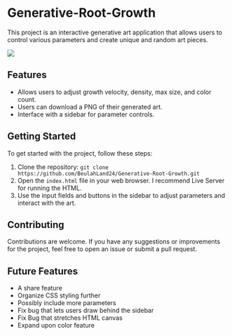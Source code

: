 ﻿# Generative-Root-Growth

This project is an interactive generative art application that allows users to control various parameters and create unique and random art pieces.

![](https://github.com/BeulahLand24/Generative-Root-Growth/blob/main/Images/ezgif-4-42c272a148.gif)

## Features

- Allows users to adjust growth velocity, density, max size, and color count.
- Users can download a PNG of their generated art.
- Interface with a sidebar for parameter controls.

## Getting Started

To get started with the project, follow these steps:

1. Clone the repository: `git clone https://github.com/BeulahLand24/Generative-Root-Growth.git`
2. Open the `index.html` file in your web browser. I recommend Live Server for running the HTML.
3. Use the input fields and buttons in the sidebar to adjust parameters and interact with the art.

## Contributing

Contributions are welcome. If you have any suggestions or improvements for the project, feel free to open an issue or submit a pull request.

## Future Features
- A share feature 
- Organize CSS styling further
- Possibly include more parameters
- Fix bug that lets users draw behind the sidebar
- Fix Bug that stretches HTML canvas
- Expand upon color feature



